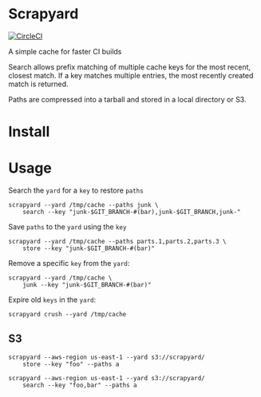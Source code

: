 # Scrapyard

[![CircleCI](https://circleci.com/gh/dgtized/scrapyard.svg?style=svg)](https://circleci.com/gh/dgtized/scrapyard)

A simple cache for faster CI builds

Search allows prefix matching of multiple cache keys for the most recent,
closest match. If a key matches multiple entries, the most recently created
match is returned.

Paths are compressed into a tarball and stored in a local directory or S3.

# Install

# Usage

Search the `yard` for a `key` to restore `paths`

```
scrapyard --yard /tmp/cache --paths junk \
    search --key "junk-$GIT_BRANCH-#(bar),junk-$GIT_BRANCH,junk-"
```

Save `paths` to the `yard` using the `key`

```
scrapyard --yard /tmp/cache --paths parts.1,parts.2,parts.3 \
    store --key "junk-$GIT_BRANCH-#(bar)"
```

Remove a specific `key` from the `yard`:

```
scrapyard --yard /tmp/cache \
    junk --key "junk-$GIT_BRANCH-#(bar)"
```

Expire old `keys` in the `yard`:

```
scrapyard crush --yard /tmp/cache
```

## S3

```
scrapyard --aws-region us-east-1 --yard s3://scrapyard/
    store --key "foo" --paths a
```

```
scrapyard --aws-region us-east-1 --yard s3://scrapyard/
    search --key "foo,bar" --paths a
```
